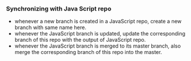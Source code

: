 ### Synchronizing with Java Script repo
- whenever a new branch is created in a JavaScript repo, create a new branch with same name here.
- whenever the JavaScript branch is updated, update the corresponding branch of this repo with the output of JavaScript repo.
- whenever the JavaScript branch is merged to its master branch, also merge the corresponding branch of this repo into the master. 

 